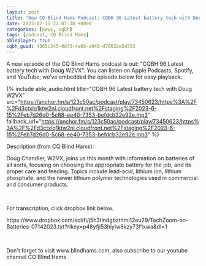 ```yaml
---
layout: post
title: "New CQ Blind Hams Podcast: CQBH 96 Latest battery tech with Doug W2VX"
date: 2023-07-15 22:07:38 +0000
categories: [news, cqbh]
tags: [podcast, CQ Blind Hams]
ableplayer: true
cqbh_guid: 4365c345-0d73-4a66-a940-d76632e5d753
---
```


A new episode of the CQ Blind Hams podcast is out: "CQBH 96 Latest battery tech with Doug W2VX". You can listen on Apple Podcasts, Spotify, and YouTube; we’ve embedded the episode below for easy playback.

{% include able_audio.html title="CQBH 96 Latest battery tech with Doug W2VX" src="https://anchor.fm/s/123c50ac/podcast/play/73450623/https%3A%2F%2Fd3ctxlq1ktw2nl.cloudfront.net%2Fstaging%2F2023-6-15%2Feb7d26d0-5c68-ee40-7353-befdcb32e92e.mp3" fallback_url="https://anchor.fm/s/123c50ac/podcast/play/73450623/https%3A%2F%2Fd3ctxlq1ktw2nl.cloudfront.net%2Fstaging%2F2023-6-15%2Feb7d26d0-5c68-ee40-7353-befdcb32e92e.mp3" %}

Description (from CQ Blind Hams):

<p>Doug Chandler, W2VX, joins us this month with information on batteries of all sorts, focusing on choosing the appropriate battery for the job, and its proper care and feeding. Topics include lead-acid, lithium ion, lithium phosphate, and the newer lithium polymer technologies used in commercial and consumer products.</p>
<p><br></p>
<p>For transcription, click dropbox link below.</p>
<p>https://www.dropbox.com/scl/fi/j5h3tlndgbztnmi12eu29/TechZoom-on-Batteries-07142023.txt?rlkey=p48yfji53hiylw8kzy73f1xwa&amp;dl=1</p>
<p><br></p>
<p>Don&#39;t forget to visit www.blindhams.com, also subscribe to our youtube channel CQ Blind Hams</p>
